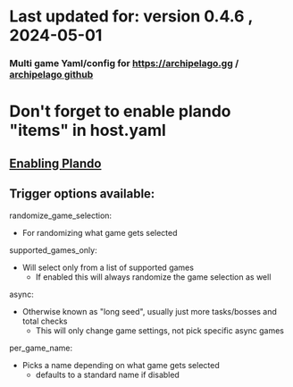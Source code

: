 # Last updated for: version 0.4.6 , 2024-05-01
### Multi game Yaml/config for https://archipelago.gg / [archipelago github](https://github.com/ArchipelagoMW/Archipelago)

# Don't forget to enable plando "items" in host.yaml
## [Enabling Plando](https://archipelago.gg/tutorial/Archipelago/plando/en#enabling-plando)


## Trigger options available:

randomize_game_selection:
 - For randomizing what game gets selected

supported_games_only:  
 - Will select only from a list of supported games
   - If enabled this will always randomize the game selection as well

async: 
  - Otherwise known as "long seed", usually just more tasks/bosses and total checks
    - This will only change game settings, not pick specific async games
 
per_game_name: 
 - Picks a name depending on what game gets selected
   - defaults to a standard name if disabled



